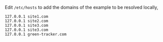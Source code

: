 

Edit `/etc/hosts` to add the domains of the example to be resolved locally,

    127.0.0.1 site1.com
    127.0.0.1 site2.com
    127.0.0.1 site3.com
    127.0.0.1 site3.com
    127.0.0.1 green-tracker.com


